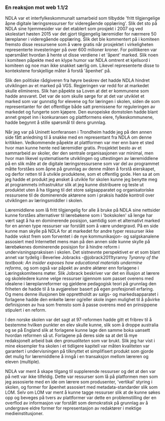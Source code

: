 
### En reaksjon mot web 1.1/2

NDLA var et interfylkeskommunalt samarbeid som tilbydde 'fritt tilgjengelige åpne digitale læringsressurser for videregående opplæring'. Slik det sto på NDLA sine hjemmesider var det etablert som prosjekt i 2007 og ved skolestart høsten 2015 var det gjort tilgjengelig læremidler for nærmere 50 læreplaner i videregående opplæring. Slik det ble kommentert på i komiteen fremsto disse ressursene som å være gratis når prosjektet i virkeligheten representerte investeringer på over 600 milioner kroner. For politikeren var spørsmålet hvordan å hente ut disse verdiene i et 'åpent' marked. Slik noen i komiteen påpekte med en klype humor var NDLA omtrent et kjellsord i komiteen og noe man ikke snakket særlig om. Likevel representerte disse to kontekstene forskjellige måter å forstå 'åpenhet' på.

Slik den politiske rådgiveren fra høyre beskrev det hadde NDLA hindret utviklingen av et marked på VGS. Regjeringen var redd for at markedet skulle elimineres. Slik han påpekte sa Loven at det er kommunene som hadde ansvaret. Det var de som skulle sørge for at det var utviklet et marked som var gunnstig for elevene og for læringen i skolen, siden de som representanter for det offentlige både satt premissene for reguleringen av markedet og fungerte som kjøpere. Den europeiske domstolen hadde blant annet grepet inn i konkuransen og plattformens eiere, fylkeskommunene, hadde begynnt å stille spørsmål til dens grunnlag.

Når jeg var på Uninett konferansen i Trondheim hadde jeg på den annen side fått anledning til å snakke med en representant fra NDLA om denne kritikken. Vedkommende påpekte at plattformen var mer enn bare et sted hvor man kunne hente ned læremidler gratis. Prosjektet besto av et sammarbeid av skoler, der den sentrale organisasjonen var minimal, men hvor man likevel systematiserte utviklingen og uttestingen av læremiddlene på en slik måte at de digitale læringsressursene som var del av programmet måtte forståes som åpne på grunnlag av denne måten å forstå eierskapet, og derfor retten til å utvikle produktene, som et offentlig gode. Hen sa at om jeg hadde et produkt jeg ønsket å utvikle for skolen kunne jeg benytte meg at programmets infrastruktur slik at jeg kunne distribuere og teste ut produktet uten å ha tilgang til det store salgsapparatet og organisatoriske ressursene til de dominerende aktørene som i praksis hadde kontroll over utviklingen av læringsmiddler i skolen.

Læremiddlene som lå fritt tilgjengelig for alle å bruke på NDLA sine nettsider kunne forståes alternativer til lærebøkene som i 'bokskolen' så lenge har vært sagt å ha en dominerende posisjon, samtidig som et alternativt marked for en annen type ressurser var forstått som å være undergravd. På en side kunne man skylle på NDLA for at markedet for andre typer ressurser ikke hadde vokst frem som forventet i de nye kommunikasjon- og salgskanalene assosiert med Internettet mens man på den annen side kunne skylle på lærebøkenes dominerende posisjon for å hindre reform i undervisningspraksisen i skolen. Det sistnevnte perspektivet er et som blant annet var tydelig i Beverlee Jobracks -@jobrack2011tyranny *Tyranny of the textbook: An insider exposes how educational materials undermine reforms*, og som også var påpekt av andre aktører enn forlagene i Læringskomiteens møter. Slik Jobrack beskriver var det en illusjon at lærere og skoleledere kunne velge ressurser igjennom som passet overens med idealene i læreplanreformer og gjeldene pedagogisk teori på grunnlag den friheten de hadde til å ta avgjørelser basert på egen profesjonell erfaring. Og mens denne illusjonen ble opprettholdt av salgs- og markedsapparatet i forlagene hadde den enkelte lærer og/eller skole ingen mulighet til å påvirke definisjonen av hva som fremsto som å passe overens med en prinsippene stipulert i en reform.

I den norske skolen var det sagt at 97-reformen hadde gitt et fribrev til å bestemme hvilken punkter en elev skulle kunne, slik som å droppe australia og se på England slik at forlagene kunne lage den samme boka uansett hvordan reformen så ut. Forlagene på deres side sa at det lå mye redaksjonelt arbeid bak den *granualiteten* som var brukt. Slik jeg har vist i mine eksempler fra skolen i et tidligere kapitell var måten kvaliteten var garantert i undervisningen på tilknyttet et simplifisert produkt som gjorde det mulig for læremiddlene å inngå i en transaksjon mellom læreren og eleven (multiple).


NDLA var ment å skape tilgang til supplerende ressurser og det at den var på nett var ikke tilfeldig. Dette var ressurser som lå på platformen men som jeg assosierte med en ide om lærere som produsenter, 'vertikal' styring i skolen, og former for åpenhet assosiert med metadata-standarder slik som LOM. Selv om LOM var ment å kunne tagge ressurser slik at de kunne søkes opp og beveges på tvers av plattformer var dette en problemstilling der en overflod av informasjon var forstått som demokratisk på grunnlag av å undergrave eldre former for representasjon av redaktører i mektige medieinstitusjoner.
